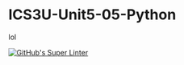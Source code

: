 # ICS3U-Unit5-05-Python
lol

[![GitHub's Super Linter](https://github.com/Aidan-Lalonde-Novales/ICS3U-Unit5-05-Python/workflows/GitHub's%20Super%20Linter/badge.svg)](https://github.com/Aidan-Lalonde-Novales/ICS3U-Unit5-05-Python/actions)
